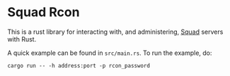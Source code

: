 # Squad Rcon

This is a rust library for interacting with, and administering,
[Squad](https://joinsquad.com) servers with Rust.

A quick example can be found in `src/main.rs`. To run the example, do:

```
cargo run -- -h address:port -p rcon_password
```